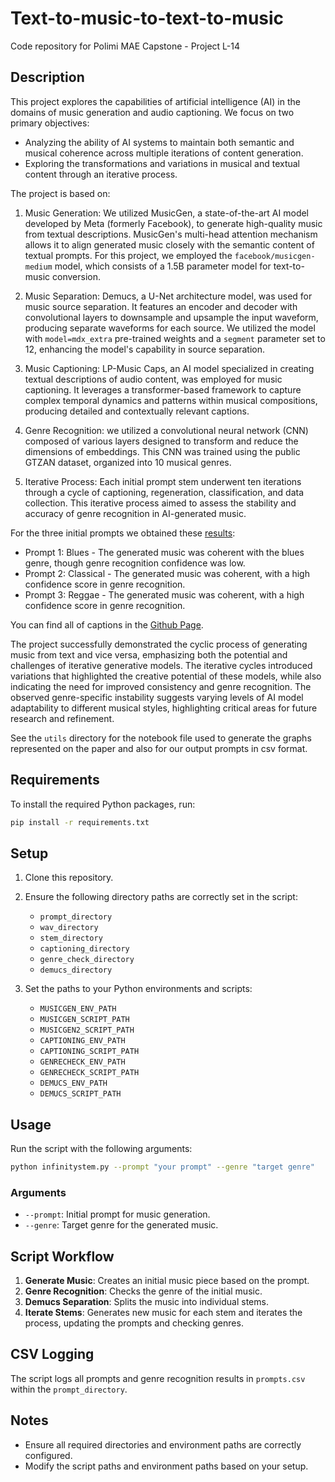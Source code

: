 # Text-to-music-to-text-to-music

Code repository for Polimi MAE Capstone - Project L-14 

## Description
This project explores the capabilities of artificial intelligence (AI) in the domains of music generation and audio captioning. We focus on two primary objectives:
- Analyzing the ability of AI systems to maintain both semantic and musical coherence across multiple iterations of content generation.
- Exploring the transformations and variations in musical and textual content through an iterative process.

The project is based on:

1. Music Generation: We utilized MusicGen, a state-of-the-art AI model developed by Meta (formerly Facebook), to generate high-quality music from textual descriptions. MusicGen's multi-head attention mechanism allows it to align generated music closely with the semantic content of textual prompts. For this project, we employed the `facebook/musicgen-medium` model, which consists of a 1.5B parameter model for text-to-music conversion.

2. Music Separation: Demucs, a U-Net architecture model, was used for music source separation. It features an encoder and decoder with convolutional layers to downsample and upsample the input waveform, producing separate waveforms for each source. We utilized the model with `model=mdx_extra` pre-trained weights and a `segment` parameter set to 12, enhancing the model's capability in source separation.

3. Music Captioning: LP-Music Caps, an AI model specialized in creating textual descriptions of audio content, was employed for music captioning. It leverages a transformer-based framework to capture complex temporal dynamics and patterns within musical compositions, producing detailed and contextually relevant captions.

4. Genre Recognition: we utilized a convolutional neural network (CNN) composed of various layers designed to transform and reduce the dimensions of embeddings. This CNN was trained using the public GTZAN dataset, organized into 10 musical genres.

5. Iterative Process: Each initial prompt stem underwent ten iterations through a cycle of captioning, regeneration, classification, and data collection. This iterative process aimed to assess the stability and accuracy of genre recognition in AI-generated music.

For the three initial prompts we obtained these [results](https://steffriend.github.io/Text-to-music-to-text-to-music/):
- Prompt 1: Blues - The generated music was coherent with the blues genre, though genre recognition confidence was low.
- Prompt 2: Classical - The generated music was coherent, with a high confidence score in genre recognition.
- Prompt 3: Reggae - The generated music was coherent, with a high confidence score in genre recognition.

You can find all of captions in the [Github Page](https://steffriend.github.io/Text-to-music-to-text-to-music/).

The project successfully demonstrated the cyclic process of generating music from text and vice versa, emphasizing both the potential and challenges of iterative generative models. The iterative cycles introduced variations that highlighted the creative potential of these models, while also indicating the need for improved consistency and genre recognition. The observed genre-specific instability suggests varying levels of AI model adaptability to different musical styles, highlighting critical areas for future research and refinement.

See the `utils` directory for the notebook file used to generate the graphs represented on the paper and also for our output prompts in csv format. 

## Requirements

To install the required Python packages, run:

```bash
pip install -r requirements.txt
```

## Setup

1. Clone this repository.
2. Ensure the following directory paths are correctly set in the script:
   - `prompt_directory`
   - `wav_directory`
   - `stem_directory`
   - `captioning_directory`
   - `genre_check_directory`
   - `demucs_directory`

3. Set the paths to your Python environments and scripts:
   - `MUSICGEN_ENV_PATH`
   - `MUSICGEN_SCRIPT_PATH`
   - `MUSICGEN2_SCRIPT_PATH`
   - `CAPTIONING_ENV_PATH`
   - `CAPTIONING_SCRIPT_PATH`
   - `GENRECHECK_ENV_PATH`
   - `GENRECHECK_SCRIPT_PATH`
   - `DEMUCS_ENV_PATH`
   - `DEMUCS_SCRIPT_PATH`

## Usage

Run the script with the following arguments:

```bash
python infinitystem.py --prompt "your prompt" --genre "target genre"
```

### Arguments

- `--prompt`: Initial prompt for music generation.
- `--genre`: Target genre for the generated music.

## Script Workflow

1. **Generate Music**: Creates an initial music piece based on the prompt.
2. **Genre Recognition**: Checks the genre of the initial music.
3. **Demucs Separation**: Splits the music into individual stems.
4. **Iterate Stems**: Generates new music for each stem and iterates the process, updating the prompts and checking genres.

## CSV Logging

The script logs all prompts and genre recognition results in `prompts.csv` within the `prompt_directory`.

## Notes

- Ensure all required directories and environment paths are correctly configured.
- Modify the script paths and environment paths based on your setup.
